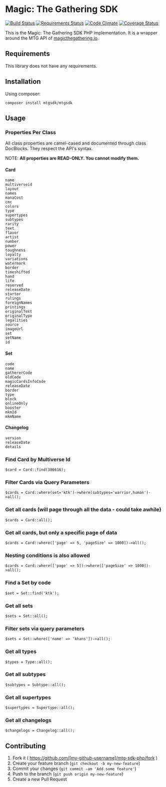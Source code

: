 # Magic: The Gathering SDK

[![Build Status](https://travis-ci.org/guiwoda/mtg-sdk-php.svg?branch=master)](https://travis-ci.org/guiwoda/mtg-sdk-php)
[![Requirements Status](https://requires.io/github/guiwoda/mtg-sdk-php/requirements.svg?branch=master)](https://requires.io/github/guiwoda/mtg-sdk-php/requirements/?branch=master)
[![Code Climate](https://codeclimate.com/github/guiwoda/mtg-sdk-php/badges/gpa.svg)](https://codeclimate.com/github/guiwoda/mtg-sdk-php)
[![Coverage Status](https://coveralls.io/repos/github/guiwoda/mtg-sdk-php/badge.svg?branch=master)](https://coveralls.io/github/guiwoda/mtg-sdk-php?branch=master)

This is the Magic: The Gathering SDK PHP implementation. It is a wrapper around the MTG API of [magicthegathering.io](http://magicthegathering.io/).

## Requirements
This library does not have any requirements.

## Installation

Using composer:

    composer install mtgsdk/mtgsdk

## Usage

### Properties Per Class

All class properties are camel-cased and documented through class DocBlocks.
They respect the API's syntax.

NOTE: **All properties are READ-ONLY. You cannot modify them.**

#### Card

    name
    multiverseid
    layout
    names
    manaCost
    cmc
    colors
    type
    supertypes
    subtypes
    rarity
    text
    flavor
    artist
    number
    power
    toughness
    loyalty
    variations
    watermark
    border
    timeshifted
    hand
    life
    reserved
    releaseDate
    starter
    rulings
    foreignNames
    printings
    originalText
    originalType
    legalities
    source
    imageUrl
    set
    setName
    id

#### Set

    code
    name
    gathererCode
    oldCode
    magicCardsInfoCode
    releaseDate
    border
    type
    block
    onlineOnly
    booster
    mkmId
    mkmName

#### Changelog

    version
    releaseDate
    details
    
### Find Card by Multiverse Id

    $card = Card::find(386616);
    
### Filter Cards via Query Parameters

    $cards = Card::where(set='ktk')->where(subtypes='warrior,human')->all();
    
### Get all cards (will page through all the data - could take awhile)

    $cards = Card::all();
    
### Get all cards, but only a specific page of data

    $cards = Card::where(['page' => 5, 'pageSize' => 1000])->all();
    
### Nesting conditions is also allowed

    $cards = Card::where(['page' => 5])->where(['pageSize' => 1000])->all();
    
### Find a Set by code

    $set = Set::find('ktk');
    
### Get all sets

    $sets = Set::all();
    
### Filter sets via query parameters

    $sets = Set::where(['name' => 'khans'])->all();
    
### Get all types

    $types = Type::all();
    
### Get all subtypes

    $subtypes = Subtype::all();
    
### Get all supertypes

    $supertypes = Supertype::all();
    
### Get all changelogs

    $changelogs = Changelog::all();
    
## Contributing

1. Fork it ( https://github.com/[my-github-username]/mtg-sdk-php/fork )
2. Create your feature branch (`git checkout -b my-new-feature`)
3. Commit your changes (`git commit -am 'Add some feature'`)
4. Push to the branch (`git push origin my-new-feature`)
5. Create a new Pull Request
